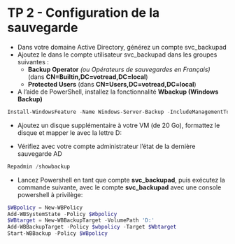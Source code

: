 # TP 2 - Configuration de la sauvegarde

* Dans votre domaine Active Directory, générez un compte svc_backupad
* Ajoutez le dans le compte utilisateur svc_backupad dans les groupes suivantes :
  * **Backup Operator** *(ou Opérateurs de sauvegardes en Français)* (dans **CN=Builtin,DC=votread,DC=local**) 
  * **Protected Users** (dans **CN=Users,DC=votread,DC=local**)
* A l’aide de PowerShell, installez la fonctionnalité **Wbackup (Windows Backup)**

```powershell
Install-WindowsFeature -Name Windows-Server-Backup -IncludeManagementTools
```

* Ajoutez un disque supplémentaire à votre VM (de 20 Go), formattez le disque et mapper le avec la lettre D:

* Vérifiez avec votre compte administrateur l’état de la dernière sauvegarde AD
```powershell
Repadmin /showbackup
```

* Lancez Powershell en tant que compte **svc_backupad**, puis exécutez la commande suivante, avec le compte **svc_backupad** avec une console powershell à privilège:
```powershell
$WBpolicy = New-WBPolicy
Add-WBSystemState -Policy $Wbpolicy
$WBtarget = New-WBBackupTarget -VolumePath 'D:'
Add-WBBackupTarget -Policy $wbpolicy -Target $Wbtarget
Start-WBBackup -Policy $WBpolicy
```
